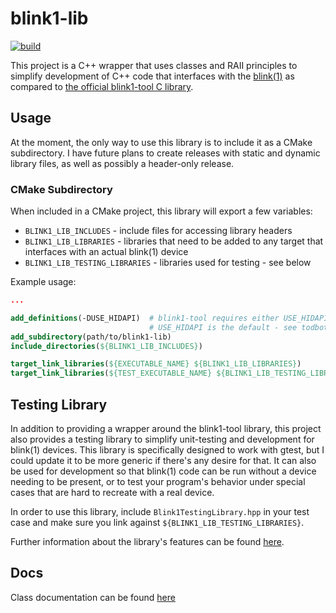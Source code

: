 blink1-lib
==========
[![build](https://github.com/evan1026/blink1-lib/actions/workflows/ccpp.yml/badge.svg?branch=master)](https://github.com/evan1026/blink1-lib/actions/workflows/ccpp.yml)

This project is a C++ wrapper that uses classes and RAII principles to simplify
development of C++ code that interfaces with the [blink(1)](https://blink1.thingm.com/)
as compared to [the official blink1-tool C library](https://github.com/todbot/blink1-tool).

## Usage
At the moment, the only way to use this library is to include it as a CMake
subdirectory. I have future plans to create releases with static and dynamic
library files, as well as possibly a header-only release.

### CMake Subdirectory
When included in a CMake project, this library will export a few variables:
* `BLINK1_LIB_INCLUDES` - include files for accessing library headers
* `BLINK1_LIB_LIBRARIES` - libraries that need to be added to any target that interfaces with an actual blink(1) device
* `BLINK1_LIB_TESTING_LIBRARIES` - libraries used for testing - see below

Example usage:
```cmake
...

add_definitions(-DUSE_HIDAPI)  # blink1-tool requires either USE_HIDAPI or USE_HIDDATA to be set
                               # USE_HIDAPI is the default - see todbot/blink1-tool for more info
add_subdirectory(path/to/blink1-lib)
include_directories(${BLINK1_LIB_INCLUDES})

target_link_libraries(${EXECUTABLE_NAME} ${BLINK1_LIB_LIBRARIES})
target_link_libraries(${TEST_EXECUTABLE_NAME} ${BLINK1_LIB_TESTING_LIBRARIES})
```

## Testing Library
In addition to providing a wrapper around the blink1-tool library, this project
also provides a testing library to simplify unit-testing and development for blink(1)
devices. This library is specifically designed to work with gtest, but I could update
it to be more generic if there's any desire for that. It can also be used for
development so that blink(1) code can be run without a device needing to be present,
or to test your program's behavior under special cases that are hard to recreate
with a real device.

In order to use this library, include `Blink1TestingLibrary.hpp` in your test case
and make sure you link against `${BLINK1_LIB_TESTING_LIBRARIES}`.

Further information about the library's features can be found [here](https://evan1026.github.io/blink1-lib/docs/namespacefake__blink1__lib.html).

## Docs
Class documentation can be found [here](https://evan1026.github.io/blink1-lib/docs/index.html)
